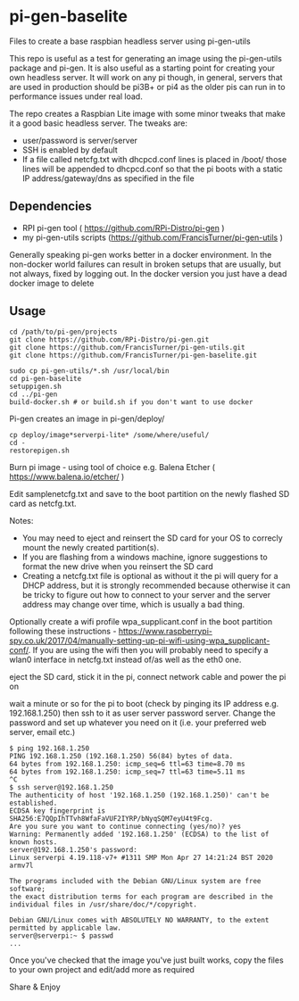 # pi-gen-baselite
Files to create a base raspbian headless server using pi-gen-utils

This repo is useful as a test for generating an image using the pi-gen-utils 
package and pi-gen. It is also useful as a starting point for creating your 
own headless server. It will work on any pi though, in general, servers that
are used in production should be pi3B+ or pi4 as the older pis can run in
to performance issues under real load.

The repo creates a Raspbian Lite image with some minor tweaks that make it a good basic headless server. The tweaks are:
 * user/password is server/server
 * SSH is enabled by default
 * If a file called netcfg.txt with dhcpcd.conf lines is placed in /boot/ those lines will be appended to dhcpcd.conf so that the pi boots with a static IP address/gateway/dns as specified in the file

## Dependencies

 * RPI pi-gen tool ( https://github.com/RPi-Distro/pi-gen )
 * my pi-gen-utils scripts (https://github.com/FrancisTurner/pi-gen-utils )

Generally speaking pi-gen works better in a docker environment. In the non-docker world failures
can result in broken setups that are usually, but not always, fixed by logging out. In the
docker version you just have a dead docker image to delete

## Usage


```
cd /path/to/pi-gen/projects
git clone https://github.com/RPi-Distro/pi-gen.git
git clone https://github.com/FrancisTurner/pi-gen-utils.git
git clone https://github.com/FrancisTurner/pi-gen-baselite.git

sudo cp pi-gen-utils/*.sh /usr/local/bin
cd pi-gen-baselite
setuppigen.sh
cd ../pi-gen
build-docker.sh # or build.sh if you don't want to use docker
```
Pi-gen creates an image in pi-gen/deploy/ 
```
cp deploy/image*serverpi-lite* /some/where/useful/
cd -
restorepigen.sh
```
Burn pi image - using tool of choice e.g. Balena Etcher ( https://www.balena.io/etcher/ )

Edit samplenetcfg.txt and save to the boot partition on the newly flashed SD card as netcfg.txt.

Notes:
 * You may need to eject and reinsert the SD card for your OS to correcly
mount the newly created partition(s). 
 * If you are flashing from a windows machine, ignore suggestions to format the
new drive when you reinsert the SD card
 * Creating a netcfg.txt file is optional as without it the pi will query 
for a DHCP address, but it is strongly recommended because otherwise it
can be tricky to figure out how to connect 
to your server and the server address may change over time, which is usually
a bad thing. 

Optionally create a wifi profile wpa_supplicant.conf in the boot partition 
following these instructions - https://www.raspberrypi-spy.co.uk/2017/04/manually-setting-up-pi-wifi-using-wpa_supplicant-conf/. 
If you are using the wifi then you will probably need to specify a wlan0 interface in netcfg.txt instead of/as well as the eth0 one.

eject the SD card, stick it in the pi, connect network cable and power the pi on

wait a minute or so for the pi to boot (check by pinging its IP address e.g. 192.168.1.250) then 
ssh to it as user server password server. Change the password and set up 
whatever you need on it (i.e. your preferred web server, email etc.)

```
$ ping 192.168.1.250
PING 192.168.1.250 (192.168.1.250) 56(84) bytes of data.
64 bytes from 192.168.1.250: icmp_seq=6 ttl=63 time=8.70 ms
64 bytes from 192.168.1.250: icmp_seq=7 ttl=63 time=5.11 ms
^C
$ ssh server@192.168.1.250
The authenticity of host '192.168.1.250 (192.168.1.250)' can't be established.
ECDSA key fingerprint is SHA256:E7QQpIhTTvh8WfaFaVUF2IYRP/bNyqSQM7eyU4t9Fcg.
Are you sure you want to continue connecting (yes/no)? yes
Warning: Permanently added '192.168.1.250' (ECDSA) to the list of known hosts.
server@192.168.1.250's password: 
Linux serverpi 4.19.118-v7+ #1311 SMP Mon Apr 27 14:21:24 BST 2020 armv7l

The programs included with the Debian GNU/Linux system are free software;
the exact distribution terms for each program are described in the
individual files in /usr/share/doc/*/copyright.

Debian GNU/Linux comes with ABSOLUTELY NO WARRANTY, to the extent
permitted by applicable law.
server@serverpi:~ $ passwd
...
```
Once you've checked that the image you've just built works, copy the files to your own project and edit/add more as required

Share & Enjoy
